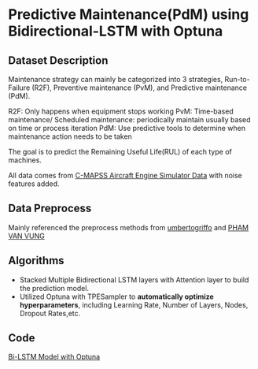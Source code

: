 # Predictive Maintenance(PdM) using Bidirectional-LSTM with Optuna
## Dataset Description

Maintenance strategy can mainly be categorized into 3 strategies, Run-to-Failure (R2F), Preventive maintenance (PvM), and Predictive maintenance (PdM).

R2F: Only happens when equipment stops working
PvM: Time-based maintenance/ Scheduled maintenance: periodically maintain usually based on time or process iteration
PdM: Use predictive tools to determine when maintenance action needs to be taken

The goal is to predict the Remaining Useful Life(RUL) of each type of machines.

All data comes from [C-MAPSS Aircraft Engine Simulator Data](https://data.nasa.gov/dataset/C-MAPSS-Aircraft-Engine-Simulator-Data/xaut-bemq) with noise features added.

## Data Preprocess
Mainly referenced the preprocess methods from [umbertogriffo](https://github.com/umbertogriffo/Predictive-Maintenance-using-LSTM) and [PHAM VAN VUNG](https://www.kaggle.com/code/phamvanvung/cmapss)

## Algorithms
- Stacked Multiple Bidirectional LSTM layers with Attention layer to build the prediction model.
- Utilized Optuna with TPESampler to **automatically optimize hyperparameters**, including Learning Rate, Number of Layers, Nodes, Dropout Rates,etc.

## Code
[Bi-LSTM Model with Optuna](https://github.com/Kev107034011/pdm-lstm-prediction/blob/main/Bi-LSTM%20Model%20with%20Optuna.ipynb)

